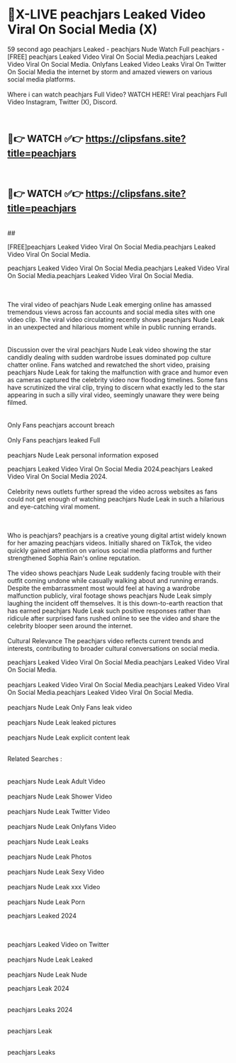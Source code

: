 # 🔴X-LIVE peachjars Leaked Video Viral On Social Media (X)<br>


59 second ago peachjars Leaked  - peachjars Nude  Watch Full peachjars - [FREE] peachjars Leaked Video Viral On Social Media.peachjars Leaked Video Viral On Social Media.   Onlyfans Leaked Video Leaks Viral On Twitter On Social Media the internet by storm and amazed viewers on various social media platforms. <br><br>
Where i can watch peachjars Full Video? WATCH HERE! Viral peachjars Full Video Instagram, Twitter (X), Discord. <br>


 <br>

##  🔴👉 WATCH ✅👉  <a href="https://clipsfans.site?title=peachjars&ref=git">https://clipsfans.site?title=peachjars</a> <br>
  <br>

##  🔴👉 WATCH ✅👉  <a href="https://clipsfans.site?title=peachjars&ref=git">https://clipsfans.site?title=peachjars</a> <br>
  <br>
  ##



[FREE]peachjars Leaked Video Viral On Social Media.peachjars Leaked Video Viral On Social Media. <br>

peachjars Leaked Video Viral On Social Media.peachjars Leaked Video Viral On Social Media.peachjars Leaked Video Viral On Social Media. <br>


  <br>

  <br>
The viral video of peachjars Nude Leak emerging online has amassed tremendous views across fan accounts and social media sites with one video clip. The viral video circulating recently shows peachjars Nude Leak in an unexpected and hilarious moment while in public running errands.<br>
<br>


<br>
Discussion over the viral peachjars Nude Leak video showing the star candidly dealing with sudden wardrobe issues dominated pop culture chatter online. Fans watched and rewatched the short video, praising peachjars Nude Leak for taking the malfunction with grace and humor even as cameras captured the celebrity video now flooding timelines. Some fans have scrutinized the viral clip, trying to discern what exactly led to the star appearing in such a silly viral video, seemingly unaware they were being filmed.<br>
<br>
<br> 
Only Fans peachjars account breach<br>
<br>
Only Fans peachjars leaked Full <br>
<br>
peachjars Nude Leak personal information exposed<br>

peachjars Leaked Video Viral On Social Media 2024.peachjars Leaked Video Viral On Social Media 2024. <br>
<br>
Celebrity news outlets further spread the video across websites as fans could not get enough of watching peachjars Nude Leak in such a hilarious and eye-catching viral moment.<br>
<br>

<br>
Who is peachjars? peachjars is a creative young digital artist widely known for her amazing peachjars videos. Initially shared on TikTok, the video quickly gained attention on various social media platforms and further strengthened Sophia Rain's online reputation.<br>
<br>
The video shows peachjars Nude Leak suddenly facing trouble with their outfit coming undone while casually walking about and running errands. Despite the embarrassment most would feel at having a wardrobe malfunction publicly, viral footage shows peachjars Nude Leak simply laughing the incident off themselves. It is this down-to-earth reaction that has earned peachjars Nude Leak such positive responses rather than ridicule after surprised fans rushed online to see the video and share the celebrity blooper seen around the internet.<br>
<br>
Cultural Relevance The peachjars video reflects current trends and interests, contributing to broader cultural conversations on social media.<br>

peachjars Leaked Video Viral On Social Media.peachjars Leaked Video Viral On Social Media.<br>
<br>
peachjars Leaked Video Viral On Social Media.peachjars Leaked Video Viral On Social Media.peachjars Leaked Video Viral On Social Media.<br>
<br>
peachjars Nude Leak Only Fans leak video<br>
<br>
peachjars Nude Leak leaked pictures<br>
<br>
peachjars Nude Leak explicit content leak<br>


<br>
Related Searches :<br>
<br>

<br>
peachjars Nude Leak Adult Video<br>
<br>
peachjars Nude Leak Shower Video<br>
<br>
peachjars Nude Leak Twitter Video<br>
<br>
peachjars Nude Leak Onlyfans Video<br>
<br>
peachjars Nude Leak Leaks<br>
<br>
peachjars Nude Leak Photos<br>

<br>
peachjars Nude Leak Sexy Video<br>
<br>
peachjars Nude Leak xxx Video<br>
<br>
peachjars Nude Leak Porn<br>

peachjars  Leaked 2024 <br> <br>
<br>

peachjars Leaked Video on Twitter <br>
<br>
peachjars Nude Leak Leaked<br>
<br>
peachjars Nude Leak Nude<br>


peachjars  Leak 2024 <br> <br>



peachjars  Leaks 2024 <br> <br>



 
peachjars  Leak<br> <br>



peachjars  Leaks<br> <br>





</p>




 



</p>











